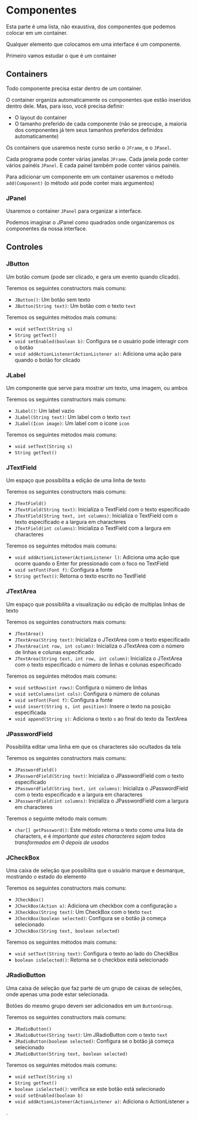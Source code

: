 # Componentes

Esta parte é uma lista, não exaustiva, dos componentes que podemos colocar em um container.

Qualquer elemento que colocamos em uma interface é um componente.

Primeiro vamos estudar o que é um container

## Containers

Todo componente precisa estar dentro de um container.

O container organiza automaticamente os componentes que estão inseridos dentro dele. Mas, para isso, você precisa definir:
 - O layout do container
 - O tamanho preferido de cada componente (não se preocupe, a maioria dos componentes já tem seus tamanhos preferidos definidos automaticamente)

Os containers que usaremos neste curso serão o `JFrame`, e o `JPanel`.

Cada programa pode conter várias janelas `JFrame`. Cada janela pode conter vários painéis `JPanel`. E cada painel também pode conter vários painéis.

Para adicionar um componente em um container usaremos o método `add(Component)` (o método `add` pode conter mais argumentos)

### JPanel

Usaremos o container `JPanel` para organizar a interface.

Podemos imaginar o JPanel como quadrados onde organizaremos os componentes da nossa interface.

<!--É **preciso** que se use o método `setPreferedSize()` para todo conteúdo de um container que tem um gerenciador de layout definido.
Desta forma usaremos o método `setPreferedSize()` para definir o tamanho de um `JPanel`
-->

## Controles

### JButton

Um botão comum (pode ser clicado, e gera um evento quando clicado).

Teremos os seguintes constructors mais comuns:

 - `JButton()`: Um botão sem texto
 - `JButton(String text)`: Um botão com o texto `text`

Teremos os seguintes métodos mais comuns:

 - `void setText(String s)`
 - `String getText()`
 - `void setEnabled(boolean b)`: Configura se o usuário pode interagir com o botão
 - `void addActionListener(ActionListener a)`: Adiciona uma ação para quando o botão for clicado

### JLabel

Um componente que serve para mostrar um texto, uma imagem, ou ambos

Teremos os seguintes constructors mais comuns:

 - `JLabel()`: Um label vazio
 - `JLabel(String text)`: Um label com o texto `text`
 - `JLabel(Icon image)`: Um label com o ícone `icon`

Teremos os seguintes métodos mais comuns:

 - `void setText(String s)`
 - `String getText()`


### JTextField

Um espaço que possibilita a edição de uma linha de texto

Teremos os seguintes constructors mais comuns:

 - `JTextField()`
 - `JTextField(String text)`: Inicializa o TextField com o texto especificado
 - `JTextField(String text, int columns)`: Inicializa o TextField com o texto especificado e a largura em characteres
 - `JTextField(int columns)`: Inicializa o TextField com a largura em characteres

Teremos os seguintes métodos mais comuns:
 - `void addActionListener(ActionListener l)`: Adiciona uma ação que ocorre quando o Enter for pressionado com o foco no TextField
 - `void setFont(Font f)`: Configura a fonte
 - `String getText()`: Retorna o texto escrito no TextField

### JTextArea

Um espaço que possibilita a visualização ou edição de multiplas linhas de texto

Teremos os seguintes constructors mais comuns:

 - `JTextArea()`
 - `JTextArea(String text)`: Inicializa o JTextArea com o texto especificado
 - `JTextArea(int row, int column)`: Inicializa o JTextArea com o número de linhas e colunas especificado
 - `JTextArea(String text, int row, int column)`: Inicializa o JTextArea com o texto especificado o número de linhas e colunas especificado

Teremos os seguintes métodos mais comuns:
 - `void setRows(int rows)`: Configura o número de linhas
 - `void setColumns(int cols)`: Configura o número de colunas
 - `void setFont(Font f)`: Configura a fonte
 - `void insert(String s, int position)`: Insere o texto na posição especificada
 - `void append(String s)`: Adiciona o texto `s` ao final do texto da TextArea

### JPasswordField

Possibilita editar uma linha em que os characteres são ocultados da tela

Teremos os seguintes constructors mais comuns:

 - `JPasswordField()`
 - `JPasswordField(String text)`: Inicializa o JPasswordField com o texto especificado
 - `JPasswordField(String text, int columns)`: Inicializa o JPasswordField com o texto especificado e a largura em characteres
 - `JPasswordField(int columns)`: Inicializa o JPasswordField com a largura em characteres


Teremos o seguinte método mais comum:
 - `char[] getPassword()`: Este método retorna o texto como uma lista de characters, e é *importante que estes characteres sejam todos transformados em 0 depois de usados*


### JCheckBox

Uma caixa de seleção que possibilita que o usuário marque e desmarque, mostrando o estado do elemento

Teremos os seguintes constructors mais comuns:

 - `JCheckBox()`
 - `JCheckBox(Action a)`: Adiciona um checkbox com a configuração `a`
 - `JCheckBox(String text)`: Um CheckBox com o texto `text`
 - `JCheckBox(boolean selected)`: Configura se o botão já começa selecionado
 - `JCheckBox(String text, boolean selected)`

Teremos os seguintes métodos mais comuns:
 - `void setText(String text)`: Configura o texto ao lado do CheckBox
 - `boolean isSelected()`: Retorna se o checkbox está selecionado



### JRadioButton

Uma caixa de seleção que faz parte de um grupo de caixas de seleções, onde apenas uma pode estar selecionada.

Botões do mesmo grupo devem ser adicionados em um `ButtonGroup`.

Teremos os seguintes constructors mais comuns:

 - `JRadioButton()`
 - `JRadioButton(String text)`: Um JRadioButton com o texto `text`
 - `JRadioButton(boolean selected)`: Configura se o botão já começa selecionado
 - `JRadioButton(String text, boolean selected)`

Teremos os seguintes métodos mais comuns:
 - `void setText(String s)`
 - `String getText()`
 - `boolean isSelected()`: verifica se este botão está selecionado
 - `void setEnabled(boolean b)`
 - `void addActionListener(ActionListener a)`: Adiciona o ActionListener `a`













.
